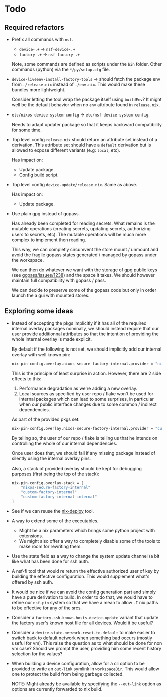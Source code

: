 Todo
====

Required refactors
------------------

 -  Prefix all commands with `nsf`.

     -  `device-.+` -> `nsf-device-.+`
     -  `factory-.+` -> `nsf-factory-.+`

    Note, some commands are defined as scripts under the `bin` folder.
    Other commands (python) via the `*/py/setup.cfg` file.

 -  `device-liveenv-install-factory-tools` -> should fetch the
    package env from `./release.nix` instead of `./env.nix`. This
    would make these bundles more lightweight.

    Consider letting the tool wrap the package itself using `buildEnv`?
    It might well be the default behavior when no `env` attribute found
    in `release.nix`.

 -  `etc/nixos-device-system-config` -> `etc/nsf-device-system-config`.

    Needs to adapt updater package so that it keeps backward compatibility
    for some time.

 -  Top level config `release.nix` should return an attribute set instead of a
    derivation. This attribute set should have a `default` derivation but is
    allowed to expose different variants (e.g: `local`, etc).

    Has impact on:

     -  Update package.
     -  Config build script.

 -  Top level config `device-update/release.nix`. Same as above.

    Has impact on:

     -  Update package.

 -  Use plain gpg instead of gopass.

    Has already been completed for reading secrets. What remains is the
    mutable operations (creating secrets, updating secrets, authorizing
    users to secrets, etc). The mutable operations will be much more
    complex to implement then reading.

    This way, we can completly circumvent the store mount / unmount and avoid
    the fragile gopass states generated / managed by gopass under the workspace.

    We can then do whatever we want with the storage of gpg public keys
    (see [gopass/issues/1238]) and the space it takes. We should however
    maintain full compatibility with gopass / pass.

    We can decide to preserve some of the gopass code but only in order
    launch the a gui with mounted stores.

[gopass/issues/1238]: https://github.com/gopasspw/gopass/issues/1238


Exploring some ideas
--------------------

 -  Instead of accepting the pkgs implicitly if it has all of the
    required internal overlay packages nominally, we should instead require that
    our user provide additionnal attributes so that the intention
    of providing the whole internal overlay is made explicit.

    By default if the following is not set, we should implicitly add our internal overlay
    with well known pin:

    ```nix
    nix-pin-config.overlay.nixos-secure-factory-internal.provider = "nixos-secure-factory-internal";
    ```

    This is the principle of least surprise in action. However, there are 2 side effects to this:

     1. Performance degradation as we're adding a new overlay.
     2. Local sources as specified by user repo / flake won't be used for internal packages which
        can lead to some surprises, in particular when our public interface changes due to some
        common / indirect dependencies.

    As part of the provided pkgs set:

    ```nix
    nix-pin-config.overlay.nixos-secure-factory-internal.provider = "custom-factory-internal";
    ```

    By telling so, the user of our repo / flake is telling us that he intends on controlling
    the whole of our internal dependencies.

    Once user does that, we should fail if any missing package instead of
    silently using the internal overlay pins.

    Also, a stack of provided overlay should be kept for debugging purposes (first
    being the top of the stack):

    ```nix
    nix-pin-config.overlay-stack = [
        "nixos-secure-factory-internal"
        "custom-factory-internal"
        "custom-factory-internal-internal"
    ]
    ```

 -  See if we can reuse the [nix-deploy] tool.

 -  A way to extend some of the executables.

     -  Might be a nix parameters which brings some python project with extensions.
     -  We might also offer a way to completely disable some of the tools to
        make room for rewriting them.

 -  Use the state field as a way to change the system update channel (a bit
    like what has been done for ssh auth.

 -  A nsf-fi tool that would re return the effective authorized user of key by
    building the effective configuration. This would supplement what's offered
    by ssh auth.

 -  It would be nice if we can avoid the config generation part and simply have
    a pure derivation to build. In order to do that, we would have to refine
    our `nsf-pin` system so that we have a mean to allow `-I` nix paths to
    be effective for any of the srcs.

 -  Consider a `factory-ssh-known-hosts-device-update` variant that update the
    factory user's known host file for all devices. Would it be useful?

 -  Consider a `device-state-network-reset-to-default` to make easier to switch
    back to default network when something bad occurs (mostly useful for vm).
    This raise the question as to what should be done for non vm case? Should we
    prompt the user, providing him some recent history selection for the values?

 -  When building a device configuration, allow for a cli option to be provided
    to write an `out-link` symlink in `workspaceDir`. This would allow one to
    protect the build from being garbage collected.

    NOTE: Might already be available by specifying the `--out-link` option as
    options are currently forwarded to nix build.

[nix-deploy]: https://awakesecurity.com/blog/deploy-software-easily-securely-using-nix-deploy/
